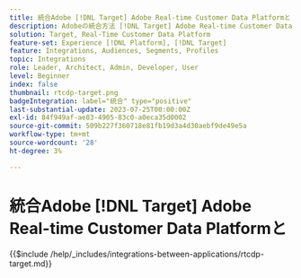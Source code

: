 ```yaml
---
title: 統合Adobe [!DNL Target] Adobe Real-time Customer Data Platformと
description: Adobeの統合方法 [!DNL Target] Adobe Real-time Customer Data Platform
solution: Target, Real-Time Customer Data Platform
feature-set: Experience [!DNL Platform], [!DNL Target]
feature: Integrations, Audiences, Segments, Profiles
topic: Integrations
role: Leader, Architect, Admin, Developer, User
level: Beginner
index: false
thumbnail: rtcdp-target.png
badgeIntegration: label="統合" type="positive"
last-substantial-update: 2023-07-25T00:00:00Z
exl-id: 84f949af-ae83-4905-83c0-a0eca35d0002
source-git-commit: 509b227f360718e81fb19d3a4d30aebf9de49e5a
workflow-type: tm+mt
source-wordcount: '28'
ht-degree: 3%

---
```


# 統合Adobe [!DNL Target] Adobe Real-time Customer Data Platformと

{{$include /help/_includes/integrations-between-applications/rtcdp-target.md}}
